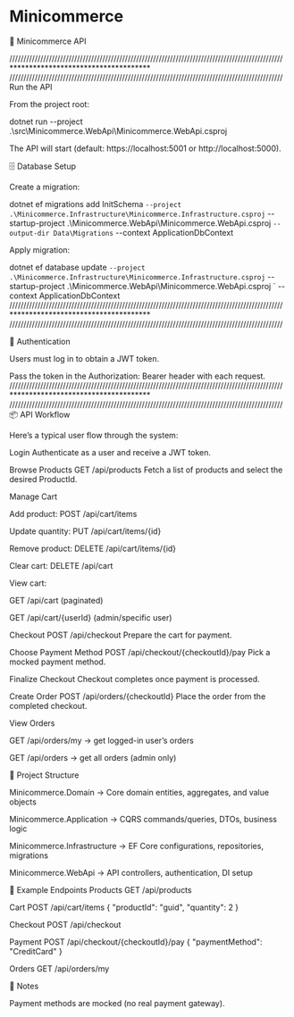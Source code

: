 # Minicommerce
🛒 Minicommerce API



/////////////////////////////////////////////////////////////////////////////////////////////////
                       ************************************
/////////////////////////////////////////////////////////////////////////////////////////////////
Run the API

From the project root:

dotnet run --project .\src\Minicommerce.WebApi\Minicommerce.WebApi.csproj


The API will start (default: https://localhost:5001 or http://localhost:5000).

🗄 Database Setup

Create a migration:

dotnet ef migrations add InitSchema `
  --project .\Minicommerce.Infrastructure\Minicommerce.Infrastructure.csproj `
  --startup-project .\Minicommerce.WebApi\Minicommerce.WebApi.csproj `
  --output-dir Data\Migrations `
  --context ApplicationDbContext


Apply migration:

dotnet ef database update `
  --project .\Minicommerce.Infrastructure\Minicommerce.Infrastructure.csproj `
  --startup-project .\Minicommerce.WebApi\Minicommerce.WebApi.csproj `
  --context ApplicationDbContext
/////////////////////////////////////////////////////////////////////////////////////////////////
                       ************************************
/////////////////////////////////////////////////////////////////////////////////////////////////

🔑 Authentication

Users must log in to obtain a JWT token.

Pass the token in the Authorization: Bearer <token> header with each request.
/////////////////////////////////////////////////////////////////////////////////////////////////
                       ************************************
/////////////////////////////////////////////////////////////////////////////////////////////////
📦 API Workflow

Here’s a typical user flow through the system:

Login
Authenticate as a user and receive a JWT token.

Browse Products
GET /api/products
Fetch a list of products and select the desired ProductId.

Manage Cart

Add product: POST /api/cart/items

Update quantity: PUT /api/cart/items/{id}

Remove product: DELETE /api/cart/items/{id}

Clear cart: DELETE /api/cart

View cart:

GET /api/cart (paginated)

GET /api/cart/{userId} (admin/specific user)

Checkout
POST /api/checkout
Prepare the cart for payment.

Choose Payment Method
POST /api/checkout/{checkoutId}/pay
Pick a mocked payment method.

Finalize Checkout
Checkout completes once payment is processed.

Create Order
POST /api/orders/{checkoutId}
Place the order from the completed checkout.

View Orders

GET /api/orders/my → get logged-in user’s orders

GET /api/orders → get all orders (admin only)

📂 Project Structure

Minicommerce.Domain → Core domain entities, aggregates, and value objects

Minicommerce.Application → CQRS commands/queries, DTOs, business logic

Minicommerce.Infrastructure → EF Core configurations, repositories, migrations

Minicommerce.WebApi → API controllers, authentication, DI setup

🧪 Example Endpoints
Products
GET /api/products

Cart
POST /api/cart/items
{
  "productId": "guid",
  "quantity": 2
}

Checkout
POST /api/checkout

Payment
POST /api/checkout/{checkoutId}/pay
{
  "paymentMethod": "CreditCard"
}

Orders
GET /api/orders/my

📖 Notes

Payment methods are mocked (no real payment gateway).

